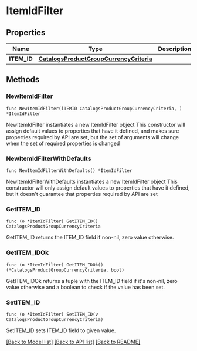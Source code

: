 # ItemIdFilter

## Properties

Name | Type | Description | Notes
------------ | ------------- | ------------- | -------------
**ITEM_ID** | [**CatalogsProductGroupCurrencyCriteria**](CatalogsProductGroupCurrencyCriteria.md) |  | 

## Methods

### NewItemIdFilter

`func NewItemIdFilter(iTEMID CatalogsProductGroupCurrencyCriteria, ) *ItemIdFilter`

NewItemIdFilter instantiates a new ItemIdFilter object
This constructor will assign default values to properties that have it defined,
and makes sure properties required by API are set, but the set of arguments
will change when the set of required properties is changed

### NewItemIdFilterWithDefaults

`func NewItemIdFilterWithDefaults() *ItemIdFilter`

NewItemIdFilterWithDefaults instantiates a new ItemIdFilter object
This constructor will only assign default values to properties that have it defined,
but it doesn't guarantee that properties required by API are set

### GetITEM_ID

`func (o *ItemIdFilter) GetITEM_ID() CatalogsProductGroupCurrencyCriteria`

GetITEM_ID returns the ITEM_ID field if non-nil, zero value otherwise.

### GetITEM_IDOk

`func (o *ItemIdFilter) GetITEM_IDOk() (*CatalogsProductGroupCurrencyCriteria, bool)`

GetITEM_IDOk returns a tuple with the ITEM_ID field if it's non-nil, zero value otherwise
and a boolean to check if the value has been set.

### SetITEM_ID

`func (o *ItemIdFilter) SetITEM_ID(v CatalogsProductGroupCurrencyCriteria)`

SetITEM_ID sets ITEM_ID field to given value.



[[Back to Model list]](../README.md#documentation-for-models) [[Back to API list]](../README.md#documentation-for-api-endpoints) [[Back to README]](../README.md)


